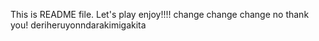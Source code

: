 This is README file.
Let's play enjoy!!!!
change change change no thank you!
deriheruyonndarakimigakita
